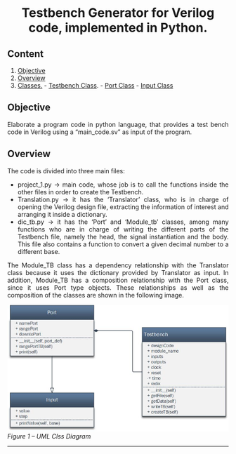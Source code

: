 # <div style="text-align:center">**Testbench Generator for Verilog code, implemented in Python.**

## Content

1. [Objective](#Objective)
2. [Overview](#Overview)
3. [Classes.](#Classes)
        - [Testbench Class](#Testbench).
        - [Port Class](#Port)
        - [Input Class](#Input)

## Objective<a name="Objective"></a>

<div style="text-align:justify">

Elaborate a program code in python language, that provides a test bench code in Verilog using a “main_code.sv” as input of the program.

## Overview <a name="Overview"></a>

The code is divided into three main files:

- project_1.py → main code, whose job is to call the functions inside the other files in order to create the Testbench.  
- Translation.py → it has the ‘Translator’ class, who is in charge of opening the Verilog design file, extracting the information of interest and arranging it inside a dictionary.
- dic_tb.py → it has the ‘Port’ and ‘Module_tb’ classes, among many functions who are in charge of writing the different parts of the Testbench file, namely the head, the signal instantiation and the body. This file also contains a function to convert a given decimal number to a different base.

The Module_TB class has a dependency relationship with the Translator class because it uses the dictionary provided by Translator as input. In addition, Module_TB has a composition relationship with the Port class, since it uses Port type objects. These relationships as well as the composition of the classes are shown in the following image.

![Diagrama UML](classesTB_UML.jpg "UML Clss Diagram")  
*Figure 1 – UML Clss Diagram*
- - -

